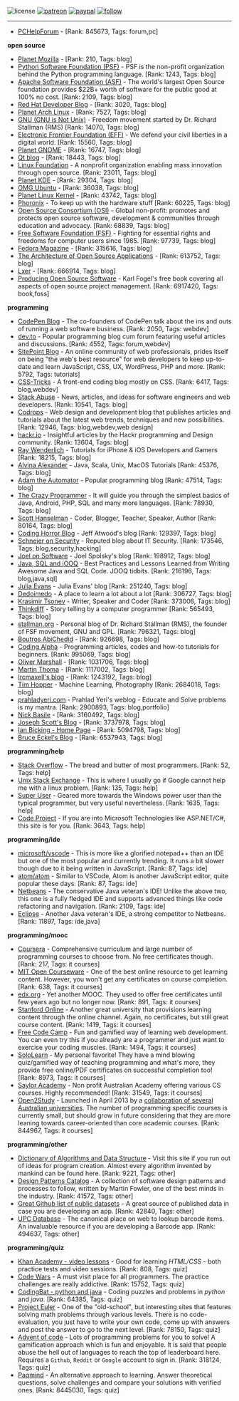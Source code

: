 ![license](https://img.shields.io/github/license/prahladyeri/siterank-stats.svg)
[![patreon](https://img.shields.io/badge/Patreon-brown.svg?logo=patreon)](https://www.patreon.com/prahladyeri)
[![paypal](https://img.shields.io/badge/PayPal-blue.svg?logo=paypal)](https://www.paypal.com/cgi-bin/webscr?cmd=_s-xclick&hosted_button_id=JM8FUXNFUK6EU)
[![follow](https://img.shields.io/twitter/follow/prahladyeri.svg?style=social)](https://twitter.com/prahladyeri)

---
- [PCHelpForum](https://pchelpforum.net) -  [Rank: 845673, Tags: forum,pc]

**open source**

- [Planet Mozilla](http://planet.mozilla.org/) -  [Rank: 210, Tags: blog]
- [Python Software Foundation (PSF)](https://www.python.org/psf/) - PSF is the non-profit organization behind the Python programming language. [Rank: 1243, Tags: blog]
- [Apache Software Foundation (ASF)](https://www.apache.org/) - The world's largest Open Source foundation provides $22B+ worth of software for the public good at 100% no cost. [Rank: 2109, Tags: blog]
- [Red Hat Developer Blog](https://developerblog.redhat.com/) -  [Rank: 3020, Tags: blog]
- [Planet Arch Linux](https://planet.archlinux.org/) -  [Rank: 7527, Tags: blog]
- [GNU (GNU is Not Unix)](https://www.gnu.org) - Freedom movement started by Dr. Richard Stallman (RMS) [Rank: 14070, Tags: blog]
- [Electronic Frontier Foundation (EFF)](https://www.eff.org/) - We defend your civil liberties in a digital world. [Rank: 15560, Tags: blog]
- [Planet GNOME](https://planet.gnome.org/) -  [Rank: 16747, Tags: blog]
- [Qt blog](http://blog.qt.io/) -  [Rank: 18443, Tags: blog]
- [Linux Foundation](https://www.linuxfoundation.org/) - A nonprofit organization enabling mass innovation through open source. [Rank: 23011, Tags: blog]
- [Planet KDE](https://planet.kde.org/) -  [Rank: 29304, Tags: blog]
- [OMG Ubuntu](https://www.omgubuntu.co.uk/) -  [Rank: 36038, Tags: blog]
- [Planet Linux Kernel](http://planet.kernel.org/) -  [Rank: 43742, Tags: blog]
- [Phoronix](https://www.phoronix.com/) - To keep up with the hardware stuff [Rank: 60225, Tags: blog]
- [Open Source Consortium (OSI)](https://opensource.org) - Global non-profit: promotes and protects open source software, development & communities through education and advocacy. [Rank: 68839, Tags: blog]
- [Free Software Foundation (FSF)](https://www.fsf.org/) - Fighting for essential rights and freedoms for computer users since 1985. [Rank: 97739, Tags: blog]
- [Fedora Magazine](https://fedoramagazine.org/) -  [Rank: 315616, Tags: blog]
- [The Architecture of Open Source Applications](http://www.aosabook.org/en/index.html) -  [Rank: 613752, Tags: blog]
- [Lxer](http://lxer.com/) -  [Rank: 666914, Tags: blog]
- [Producing Open Source Software](https://producingoss.com/) - Karl Fogel's free book covering all aspects of open source project management. [Rank: 6917420, Tags: book,foss]

**programming**

- [CodePen Blog](https://blog.codepen.io/) - The co-founders of CodePen talk about the ins and outs of running a web software business. [Rank: 2050, Tags: webdev]
- [dev.to](https://dev.to/) - Popular programming blog cum forum featuring useful articles and discussions. [Rank: 4552, Tags: forum,webdev]
- [SitePoint Blog](https://www.sitepoint.com/blog/) - An online community of web professionals, prides itself on being "the web's best resource" for web developers to keep up-to-date and learn JavaScript, CSS, UX, WordPress, PHP and more. [Rank: 5792, Tags: tutorials]
- [CSS-Tricks](https://css-tricks.com/) - A front-end coding blog mostly on CSS. [Rank: 6417, Tags: blog,webdev]
- [Stack Abuse](https://stackabuse.com/) - News, articles, and ideas for software engineers and web developers. [Rank: 10541, Tags: blog]
- [Codrops](https://tympanus.net/codrops/) - Web design and development blog that publishes articles and tutorials about the latest web trends, techniques and new possibilities. [Rank: 12946, Tags: blog,webdev,web design]
- [hackr.io](https://hackr.io/blog) - Insightful articles by the Hackr programming and Design community. [Rank: 13604, Tags: blog]
- [Ray Wenderlich](https://www.raywenderlich.com/) - Tutorials for iPhone & iOS Developers and Gamers [Rank: 18215, Tags: blog]
- [Alvina Alexander](https://alvinalexander.com/) - Java, Scala, Unix, MacOS Tutorials [Rank: 45376, Tags: blog]
- [Adam the Automator](https://adamtheautomator.com/) - Popular programming blog [Rank: 47514, Tags: blog]
- [The Crazy Programmer](https://www.thecrazyprogrammer.com/) - It will guide you through the simplest basics of Java, Android, PHP, SQL and many more languages. [Rank: 78930, Tags: blog]
- [Scott Hanselman](https://www.hanselman.com/) - Coder, Blogger, Teacher, Speaker, Author [Rank: 80164, Tags: blog]
- [Coding Horror Blog](https://blog.codinghorror.com/) - Jeff Atwood's blog [Rank: 129397, Tags: blog]
- [Schneier on Security](https://www.schneier.com/) - Reputed blog about IT Security. [Rank: 173546, Tags: blog,security,hacking]
- [Joel on Software](https://www.joelonsoftware.com/) - Joel Spolsky's blog [Rank: 198912, Tags: blog]
- [Java, SQL and jOOQ](https://blog.jooq.org/) - Best Practices and Lessons Learned from Writing Awesome Java and SQL Code. JOOQ tidbits. [Rank: 216196, Tags: blog,java,sql]
- [Julia Evans](https://jvns.ca/) - Julia Evans' blog [Rank: 251240, Tags: blog]
- [Dedoimedo](https://www.dedoimedo.com/) - A place to learn a lot about a lot [Rank: 306727, Tags: blog]
- [Krasimir Tsonev](https://krasimirtsonev.com/) - Writer, Speaker and Coder [Rank: 373006, Tags: blog]
- [Thinkdiff](https://thinkdiff.net/) - Story telling by a computer programmer [Rank: 565493, Tags: blog]
- [stallman.org](https://stallman.org) - Personal blog of Dr. Richard Stallman (RMS), the founder of FSF movement, GNU and GPL. [Rank: 796321, Tags: blog]
- [Boutros AbiChedid](https://bacsoftwareconsulting.com/blog/index.php/about/) -  [Rank: 926698, Tags: blog]
- [Coding Alpha](https://www.codingalpha.com/) - Programming articles, codes and how-to tutorials for beginners. [Rank: 995069, Tags: blog]
- [Oliver Marshall](https://olivermarshall.net/) -  [Rank: 1031706, Tags: blog]
- [Martin Thoma](https://martin-thoma.com/) -  [Rank: 1117002, Tags: blog]
- [Ircmaxell's blog](https://blog.ircmaxell.com/) -  [Rank: 1243192, Tags: blog]
- [Tim Hopper](https://tdhopper.com/) - Machine Learning, Photography [Rank: 2684018, Tags: blog]
- [prahladyeri.com](https://prahladyeri.com) - Prahlad Yeri's weblog - Educate and Solve problems is my mantra. [Rank: 2900893, Tags: blog,portfolio]
- [Nick Basile](https://nick-basile.com/) -  [Rank: 3160492, Tags: blog]
- [Joseph Scott's Blog](https://blog.josephscott.org/) -  [Rank: 3737978, Tags: blog]
- [Ian Bicking - Home Page](https://www.ianbicking.org/) -  [Rank: 5094798, Tags: blog]
- [Bruce Eckel's Blog](https://www.bruceeckel.com/) -  [Rank: 6537943, Tags: blog]

**programming/help**

- [Stack Overflow](https://stackoverflow.com) - The bread and butter of most programmers. [Rank: 52, Tags: help]
- [Unix Stack Exchange](https://unix.stackexchange.com) - This is where I usually go if Google cannot help me with a linux problem. [Rank: 135, Tags: help]
- [Super User](https://superuser.com) - Geared more towards the Windows power user than the typical programmer, but very useful nevertheless. [Rank: 1635, Tags: help]
- [Code Project](https://www.codeproject.com) - If you are into Microsoft Technologies like ASP.NET/C#, this site is for you. [Rank: 3643, Tags: help]

**programming/ide**

- [microsoft/vscode](https://github.com/microsoft/vscode) - This is more like a glorified notepad++ than an IDE but one of the most popular and currently trending. It runs a bit slower though due to it being written in JavaScript. [Rank: 87, Tags: ide]
- [atom/atom](https://github.com/atom/atom) - Similar to VSCode, Atom is another JavaScript editor, quite popular these days. [Rank: 87, Tags: ide]
- [Netbeans](https://netbeans.apache.org/) - The conservative Java veteran's IDE! Unlike the above two, this one is a fully fledged IDE and supports advanced things like code refactoring and navigation. [Rank: 2109, Tags: ide]
- [Eclipse](https://eclipse.org) - Another Java veteran's IDE, a strong competitor to Netbeans. [Rank: 11897, Tags: ide,java]

**programming/mooc**

- [Coursera](https://www.coursera.org/) - Comprehensive curriculum and large number of programming courses to choose from. No free certificates though. [Rank: 217, Tags: it courses]
- [MIT Open Courseware](https://ocw.mit.edu) - One of the best online resource to get learning content. However, you won't get any certificates on course completion. [Rank: 638, Tags: it courses]
- [edx.org](https://courses.edx.org/) - Yet another MOOC. They used to offer free certificates until few years ago but no longer now. [Rank: 891, Tags: it courses]
- [Stanford Online](http://online.stanford.edu/) - Another great university that provisions learning content through the online channel. Again, no certificates, but still great course content. [Rank: 1419, Tags: it courses]
- [Free Code Camp](https://www.freecodecamp.org/) - Fun and gamified way of learning web development. You can even try this if you already are a programmer and just want to exercise your coding muscles. [Rank: 1494, Tags: it courses]
- [SoloLearn](https://www.sololearn.com) - My personal favorite! They have a mind blowing quiz/gamified way of teaching programming and what's more, they provide free online/PDF certificates on successful completion too! [Rank: 8973, Tags: it courses]
- [Saylor Academy](https://learn.saylor.org) - Non profit Australian Academy offering various CS courses. Highly recommended! [Rank: 31549, Tags: it courses]
- [Open2Study](https://www.open2study.com) - Launched in April 2013 by a [collaboration of several Australian universities](http://www.thegoodmooc.com/2013/06/a-review-of-open2study.html). The number of programming specific courses is currently small, but should grow in future considering that they are more leaning towards career-oriented than core academic courses. [Rank: 844967, Tags: it courses]

**programming/other**

- [Dictionary of Algorithms and Data Structure](http://xlinux.nist.gov/dads/) - Visit this site if you run out of ideas for program creation. Almost every algorithm invented by mankind can be found here. [Rank: 9221, Tags: other]
- [Design Patterns Catalog](http://martinfowler.com/eaaCatalog/) - A collection of software design patterns and processes to follow, written by Martin Fowler, one of the best minds in the industry. [Rank: 41572, Tags: other]
- [Great Github list of public datasets](http://www.datasciencecentral.com/profiles/blogs/great-github-list-of-public-data-sets) - A great source of published data in case you are developing an app. [Rank: 42840, Tags: other]
- [UPC Database](https://www.upcdatabase.com/itemform.asp) - The canonical place on web to lookup barcode items. An invaluable resource if you are developing a Barcode app. [Rank: 494637, Tags: other]

**programming/quiz**

- [Khan Academy - video lessons](https://www.khanacademy.org/) - Good for learning *HTML/CSS* - both practice tests and video sessions. [Rank: 808, Tags: quiz]
- [Code Wars](https://www.codewars.com/) - A must visit place for all programmers. The practice challenges are really addictive. [Rank: 15752, Tags: quiz]
- [CodingBat - python and java](https://codingbat.com/) - Coding puzzles and problems in *python* and *java*. [Rank: 64385, Tags: quiz]
- [Project Euler](https://projecteuler.net/) - One of the "old-school", but interesting sites that features solving math problems through various levels. There is no code-evaluation, you just have to write your own code, come up with answers and post the answer to go to the next level. [Rank: 78150, Tags: quiz]
- [Advent of code](https://adventofcode.com/) - Lots of programming problems for you to solve! A gamification approach which is fun and enjoyable. It is said that people abuse the hell out of languages to reach the top of leaderboard here. Requires a `Github`, `Reddit` or `Google` account to sign in. [Rank: 318124, Tags: quiz]
- [Paqmind](https://paqmind.com/) - An alternative approach to learning. Answer theoretical questions, solve challenges and compare your solutions with verified ones. [Rank: 8445030, Tags: quiz]

